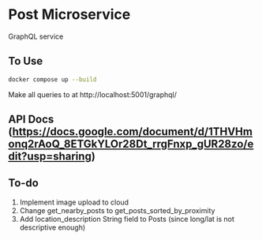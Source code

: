# Post Microservice
GraphQL service

## To Use

```bash
docker compose up --build
```

Make all queries to at http://localhost:5001/graphql/

## API Docs (https://docs.google.com/document/d/1THVHmonq2rAoQ_8ETGkYLOr28Dt_rrgFnxp_gUR28zo/edit?usp=sharing)

## To-do
1. Implement image upload to cloud 
2. Change get_nearby_posts to get_posts_sorted_by_proximity
3. Add location_description String field to Posts (since long/lat is not descriptive enough)


